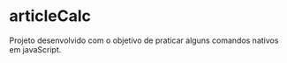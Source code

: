 # articleCalc
Projeto desenvolvido com o objetivo de praticar alguns comandos nativos em javaScript.
